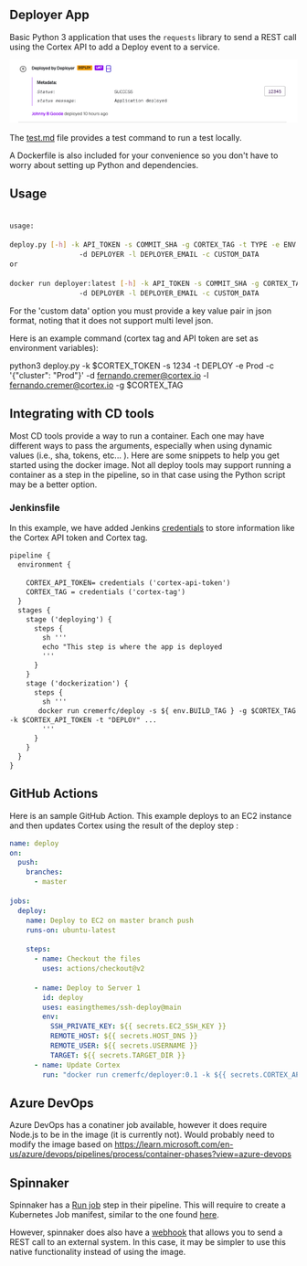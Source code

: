 ## Deployer App

Basic Python 3 application that uses the `requests` library to send a REST call using the Cortex API to add a Deploy event to a service.

![Deploy Event](img/deploy-event.png)

The [test.md](test.md) file provides a test command to run a test locally.

A Dockerfile is also included for your convenience so you don't have to worry about setting up Python and dependencies.

## Usage

```bash

usage: 

deploy.py [-h] -k API_TOKEN -s COMMIT_SHA -g CORTEX_TAG -t TYPE -e ENV
                 -d DEPLOYER -l DEPLOYER_EMAIL -c CUSTOM_DATA
or

docker run deployer:latest [-h] -k API_TOKEN -s COMMIT_SHA -g CORTEX_TAG -t TYPE -e ENV
                 -d DEPLOYER -l DEPLOYER_EMAIL -c CUSTOM_DATA
```

For the 'custom data' option you must provide a key value pair in json format, noting that it does not support multi level json. 

Here is an example command (cortex tag and API token are set as environment variables):

python3 deploy.py -k $CORTEX_TOKEN -s 1234 -t DEPLOY -e Prod -c '{"cluster": "Prod"}' -d fernando.cremer@cortex.io -l fernando.cremer@cortex.io  -g $CORTEX_TAG


## Integrating with CD tools

Most CD tools provide a way to run a container. Each one may have different ways to pass the arguments, especially when using dynamic values (i.e., sha, tokens, etc... ). Here are some snippets to help you get started using the docker image. Not all deploy tools may support running a container as a step in the pipeline, so in that case using the Python script may be a better option.

### Jenkinsfile

In this example, we have added Jenkins [credentials](https://www.jenkins.io/doc/book/using/using-credentials/) to store information like the Cortex API token and Cortex tag.

```shell
pipeline {
  environment {

    CORTEX_API_TOKEN= credentials ('cortex-api-token')
    CORTEX_TAG = credentials ('cortex-tag')
  }
  stages {
    stage ('deploying') {
      steps {
        sh '''
        echo "This step is where the app is deployed
        '''
      }
    }
    stage ('dockerization') {
      steps {
        sh '''
       docker run cremerfc/deploy -s ${ env.BUILD_TAG } -g $CORTEX_TAG -k $CORTEX_API_TOKEN -t "DEPLOY" ...
        '''
      }
    }
  }
}
```

## GitHub Actions

Here is an sample GitHub Action. This example deploys to an EC2 instance and then updates Cortex using the result of the deploy step :

```yaml
name: deploy
on:
  push:
    branches:
      - master

jobs:
  deploy:
    name: Deploy to EC2 on master branch push
    runs-on: ubuntu-latest

    steps:
      - name: Checkout the files
        uses: actions/checkout@v2

      - name: Deploy to Server 1
        id: deploy
        uses: easingthemes/ssh-deploy@main
        env:
          SSH_PRIVATE_KEY: ${{ secrets.EC2_SSH_KEY }}
          REMOTE_HOST: ${{ secrets.HOST_DNS }}
          REMOTE_USER: ${{ secrets.USERNAME }}
          TARGET: ${{ secrets.TARGET_DIR }}
      - name: Update Cortex
        run: "docker run cremerfc/deployer:0.1 -k ${{ secrets.CORTEX_API_TOKEN }} -s ${{ github.sha }} -d 'GitHub Actions' -g ${{ secrets.CORTEX_TAG}} -t 'DEPLOY' -e Prod -c '{\"cluster\": \"Prod\" , \"status\": ${{ steps.deploy.outcome }}}' -l email@example.com"


```

## Azure DevOps

Azure DevOps has a conatiner job available, however it does require Node.js to be in the image (it is currently not). Would probably need to modify the image based on https://learn.microsoft.com/en-us/azure/devops/pipelines/process/container-phases?view=azure-devops

## Spinnaker

Spinnaker has a [Run job](https://spinnaker.io/docs/reference/pipeline/stages/#run-job) step in their pipeline. This will require to create a Kubernetes Job manifest, similar to the one found [here](https://docs.liquibase.com/workflows/liquibase-community/using-the-run-job-pipeline-stage-with-spinnaker.html).

However, spinnaker does also have a [webhook](https://spinnaker.io/docs/reference/pipeline/stages/#webhook) that allows you to send a REST call to an external system. In this case, it may be simpler to use this native functionality instead of using the image.
